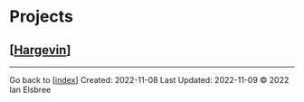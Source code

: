# Projects

## [[Hargevin]]

---
Go back to [[index]]
Created: 2022-11-08
Last Updated: 2022-11-09
© 2022 Ian Elsbree

[//begin]: # "Autogenerated link references for markdown compatibility"
[Hargevin]: Hargevin "Hargevin"
[index]: index "Home Page"
[//end]: # "Autogenerated link references"
